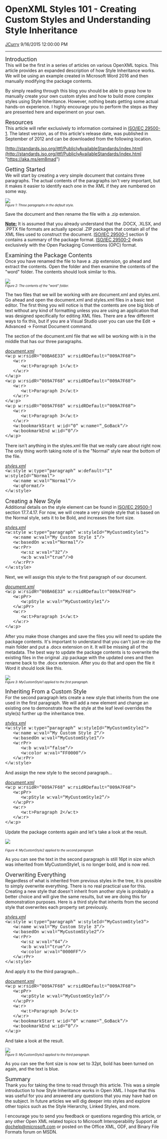 <div id="page">

# OpenXML Styles 101 - Creating Custom Styles and Understanding Style Inheritance

[JCurry](https://social.msdn.microsoft.com/profile/JCurry) 9/16/2015
12:00:00 PM

-----

<div id="content">

<span style="font-size: large;">Introduction</span>  
This will be the first in a series of articles on various OpenXML
topics. This article provides an expanded description of how Style
Inheritance works. We will be using an example created in Microsoft Word
2016 and then manually modifying the package contents.  
  
By simply reading through this blog you should be able to grasp how to
manually create your own custom styles and how to build more complex
styles using Style Inheritance. However, nothing beats getting some
actual hands-on experience. I highly encourage you to perform the steps
as they are presented here and experiment on your own.  
  
  
<span style="font-size: large;">Resources</span>  
This article will refer exclusively to information contained in [ISO/IEC
29500-1](http://blogs.msdn.com/controlpanel/blogs/posteditor.aspx/ISO/IEC%2029500-1 "https://aka.ms/sl6tli").
The latest version, as of this article's release date, was published in
September of 2012 and can be downloaded from the following
location.  
  
[http://standards.iso.org/ittf/PubliclyAvailableStandards/index.html](http://standards.iso.org/ittf/PubliclyAvailableStandards/index.html "https://aka.ms/em8mad")  
  
  
<span style="font-size: large;">Getting Started</span>  
We will start by creating a very simple document that contains three
paragraphs. The actual contents of the paragraphs isn't very important,
but it makes it easier to identify each one in the XML if they are
numbered on some
way.  
  
![](images/5076.Untitledpicture.png)  
*<span style="font-size: x-small;">Figure 1: Three paragraphs in the
default style.</span>*  
  
Save the document and then rename the file with a .zip extension.  
  
<span style="text-decoration: underline;">**Note:**</span> It is assumed
that you already understand that the .DOCX, .XLSX, and .PPTX file
formats are actually special .ZIP packages that contain all of the XML
files used to construct the document. [ISO/IEC
29500-1](http://blogs.msdn.com/controlpanel/blogs/posteditor.aspx/ISO/IEC%2029500-1 "https://aka.ms/sl6tli")
section 9 contains a summary of the package format. [ISO/IEC
29500-2](http://blogs.msdn.com/controlpanel/blogs/posteditor.aspx/ISO/IEC%2029500-2 "https://aka.ms/bgdzkr")
deals exclusively with the Open Packaging Conventions (OPC) format.  
  
  
<span style="font-size: large;">Examining the Package Contents</span>  
Once you have renamed the file to have a .zip extension, go ahead and
extract the contents. Open the folder and then examine the contents of
the "word" folder. The contents should look similar to
this.  
  
![](images/5732.Untitledpicture.png)  
*<span style="font-size: x-small;">Figure 2: The contents of the "word"
folder.</span>*  
  
The two files that we will be working with are document.xml and
styles.xml. Go ahead and open the document.xml and styles.xml files in a
basic text editor. The first thing you will notice is that the contents
are one big blob of text without any kind of formatting unless you are
using an application that was designed specifically for editing XML
files. There are a few different ways to fix this, but if you are a
Visual Studio user you can use the Edit -\> Advanced -\> Format Document
command.  
  
The section of the document.xml file that we will be working with is in
the middle that has our three paragraphs.  
  
<span style="text-decoration: underline;">*document.xml*</span>  
<span style="font-family: &#39;courier new&#39;, courier;">\<w:p
w:rsidR="00BA6E33" w:rsidRDefault="009A7F68"\></span>  
<span style="font-family: &#39;courier new&#39;, courier;"> 
 \<w:r\></span>  
<span style="font-family: &#39;courier new&#39;, courier;">     
\<w:t\>Paragraph 1\</w:t\></span>  
<span style="font-family: &#39;courier new&#39;, courier;"> 
 \</w:r\></span>  
<span style="font-family: &#39;courier new&#39;, courier;">\</w:p\></span>  
<span style="font-family: &#39;courier new&#39;, courier;">\<w:p
w:rsidR="009A7F68" w:rsidRDefault="009A7F68"\></span>  
<span style="font-family: &#39;courier new&#39;, courier;"> 
 \<w:r\></span>  
<span style="font-family: &#39;courier new&#39;, courier;">     
\<w:t\>Paragraph 2\</w:t\></span>  
<span style="font-family: &#39;courier new&#39;, courier;"> 
 \</w:r\></span>  
<span style="font-family: &#39;courier new&#39;, courier;">\</w:p\></span>  
<span style="font-family: &#39;courier new&#39;, courier;">\<w:p
w:rsidR="009A7F68" w:rsidRDefault="009A7F68"\></span>  
<span style="font-family: &#39;courier new&#39;, courier;"> 
 \<w:r\></span>  
<span style="font-family: &#39;courier new&#39;, courier;">     
\<w:t\>Paragraph 3\</w:t\></span>  
<span style="font-family: &#39;courier new&#39;, courier;"> 
 \</w:r\></span>  
<span style="font-family: &#39;courier new&#39;, courier;"> 
 \<w:bookmarkStart w:id="0" w:name="\_GoBack"/\></span>  
<span style="font-family: &#39;courier new&#39;, courier;"> 
 \<w:bookmarkEnd
w:id="0"/\></span>  
<span style="font-family: &#39;courier new&#39;, courier;">\</w:p\></span>  
  
There isn't anything in the styles.xml file that we really care about
right now. The only thing worth taking note of is the "Normal" style
near the bottom of the file.  
  
<span style="text-decoration: underline;">*styles.xml*</span>  
<span style="font-family: &#39;courier new&#39;, courier;">\<w:style
w:type="paragraph" w:default="1" w:styleId="Normal"\></span>  
<span style="font-family: &#39;courier new&#39;, courier;">   \<w:name
w:val="Normal"/\></span>  
<span style="font-family: &#39;courier new&#39;, courier;"> 
 \<w:qFormat/\></span>  
<span style="font-family: &#39;courier new&#39;, courier;">\</w:style\></span>  
  
  
<span style="font-size: large;">Creating a New Style</span>  
Additional details on the style element can be found in [ISO/IEC
29500-1](http://blogs.msdn.com/controlpanel/blogs/posteditor.aspx/ISO/IEC%2029500-1 "https://aka.ms/sl6tli")
section 17.7.4.17. For now, we will create a very simple style that is
based on the Normal style, sets it to be Bold, and increases the font
size.  
  
<span style="text-decoration: underline;">*styles.xml*</span>  
<span style="font-family: &#39;courier new&#39;, courier;">\<w:style
w:type="paragraph" w:styleId="MyCustomStyle1"\></span>  
<span style="font-family: &#39;courier new&#39;, courier;">   \<w:name
w:val="My Custom Style 1"/\></span>  
<span style="font-family: &#39;courier new&#39;, courier;"> 
 \<w:basedOn w:val="Normal"/\></span>  
<span style="font-family: &#39;courier new&#39;, courier;"> 
 \<w:rPr\></span>  
<span style="font-family: &#39;courier new&#39;, courier;">      \<w:sz
w:val="32"/\></span>  
<span style="font-family: &#39;courier new&#39;, courier;">      \<w:b
w:val="true"/\>0</span>  
<span style="font-family: &#39;courier new&#39;, courier;"> 
 \</w:rPr\></span>  
<span style="font-family: &#39;courier new&#39;, courier;">\</w:style\></span>  
  
Next, we will assign this style to the first paragraph of our
document.  
  
<span style="text-decoration: underline;">*document.xml*</span>  
<span style="font-family: &#39;courier new&#39;, courier;">\<w:p
w:rsidR="00BA6E33" w:rsidRDefault="009A7F68"\></span>  
<span style="font-family: &#39;courier new&#39;, courier;"> 
 \<w:pPr\></span>  
<span style="font-family: &#39;courier new&#39;, courier;">     
\<w:pStyle w:val="MyCustomStyle1"/\></span>  
<span style="font-family: &#39;courier new&#39;, courier;"> 
 \</w:pPr\></span>  
<span style="font-family: &#39;courier new&#39;, courier;"> 
 \<w:r\></span>  
<span style="font-family: &#39;courier new&#39;, courier;">     
\<w:t\>Paragraph 1\</w:t\></span>  
<span style="font-family: &#39;courier new&#39;, courier;"> 
 \</w:r\></span>  
<span style="font-family: &#39;courier new&#39;, courier;">\</w:p\></span>  
  
After you make those changes and save the files you will need to update
the package contents. It's important to understand that you can't just
re-zip the main folder and put a .docx extension on it. It will be
missing all of the metadata. The best way to update the package contents
is to overwrite the existing files in the original .zip package with the
updated ones and then rename back to the .docx extension. After you do
that and open the file it Word it should look like
this.  
  
![](images/4174.Untitledpicture.png)  
*<span style="font-size: x-small;">Figure 3: MyCustomStyle1 applied to
the first paragraph.</span>*  
  
  
<span style="font-size: large;">Inheriting From a Custom Style</span>  
For the second paragraph lets create a new style that inherits from the
one used in the first paragraph. We will add a new element and change an
existing one to demonstrate how the style at the leaf level overrides
the style(s) further up the inheritance tree.  
  
<span style="text-decoration: underline;">*styles.xml*</span>  
<span style="font-family: &#39;courier new&#39;, courier;">\<w:style
w:type="paragraph" w:styleId="MyCustomStyle2"\></span>  
<span style="font-family: &#39;courier new&#39;, courier;">   \<w:name
w:val="My Custom Style 2"/\></span>  
<span style="font-family: &#39;courier new&#39;, courier;"> 
 \<w:basedOn w:val="MyCustomStyle1"/\></span>  
<span style="font-family: &#39;courier new&#39;, courier;"> 
 \<w:rPr\></span>  
<span style="font-family: &#39;courier new&#39;, courier;">      \<w:b
w:val="false"/\></span>  
<span style="font-family: &#39;courier new&#39;, courier;">     
\<w:color w:val="FF0000"/\></span>  
<span style="font-family: &#39;courier new&#39;, courier;"> 
 \</w:rPr\></span>  
<span style="font-family: &#39;courier new&#39;, courier;">\</w:style\></span>  
  
And assign the new style to the second paragraph…  
  
<span style="text-decoration: underline;">*document.xml*</span>  
<span style="font-family: &#39;courier new&#39;, courier;">\<w:p
w:rsidR="009A7F68" w:rsidRDefault="009A7F68"\></span>  
<span style="font-family: &#39;courier new&#39;, courier;"> 
 \<w:pPr\></span>  
<span style="font-family: &#39;courier new&#39;, courier;">     
\<w:pStyle w:val="MyCustomStyle2"/\></span>  
<span style="font-family: &#39;courier new&#39;, courier;"> 
 \</w:pPr\></span>  
<span style="font-family: &#39;courier new&#39;, courier;"> 
 \<w:r\></span>  
<span style="font-family: &#39;courier new&#39;, courier;">     
\<w:t\>Paragraph 2\</w:t\></span>  
<span style="font-family: &#39;courier new&#39;, courier;"> 
 \</w:r\></span>  
<span style="font-family: &#39;courier new&#39;, courier;">\</w:p\></span>  
  
Update the package contents again and let's take a look at the
result.  
  
![](images/8816.Untitledpicture.png)  
  
*<span style="font-size: x-small;">Figure 4: MyCustomStyle2 applied to
the second paragraph</span>*  
  
As you can see the text in the second paragraph is still 16pt in size
which was inherited from MyCustomStyle1, is no longer bold, and is now
red.  
  
  
<span style="font-size: large;">Overwriting Everything</span>  
Regardless of what is inherited from previous styles in the tree, it is
possible to simply overwrite everything. There is no real practical use
for this. Creating a new style that doesn't inherit from another style
is probably a better choice and will give the same results, but we are
doing this for demonstration purposes. Here is a third style that
inherits from the second style that overwrites each property set
previously.  
  
<span style="text-decoration: underline;">*styles.xml*</span>  
<span style="font-family: &#39;courier new&#39;, courier;">\<w:style
w:type="paragraph" w:styleId="MyCustomStyle3"\></span>  
<span style="font-family: &#39;courier new&#39;, courier;">   \<w:name
w:val="My Custom Style 3"/\></span>  
<span style="font-family: &#39;courier new&#39;, courier;"> 
 \<w:basedOn w:val="MyCustomStyle2"/\></span>  
<span style="font-family: &#39;courier new&#39;, courier;"> 
 \<w:rPr\></span>  
<span style="font-family: &#39;courier new&#39;, courier;">      \<w:sz
w:val="64"/\></span>  
<span style="font-family: &#39;courier new&#39;, courier;">      \<w:b
w:val="true"/\></span>  
<span style="font-family: &#39;courier new&#39;, courier;">     
\<w:color w:val="0000FF"/\></span>  
<span style="font-family: &#39;courier new&#39;, courier;"> 
 \</w:rPr\></span>  
<span style="font-family: &#39;courier new&#39;, courier;">\</w:style\></span>  
  
And apply it to the third paragraph…  
  
<span style="text-decoration: underline;">*document.xml*</span>  
<span style="font-family: &#39;courier new&#39;, courier;">\<w:p
w:rsidR="009A7F68" w:rsidRDefault="009A7F68"\></span>  
<span style="font-family: &#39;courier new&#39;, courier;"> 
 \<w:pPr\></span>  
<span style="font-family: &#39;courier new&#39;, courier;">     
\<w:pStyle w:val="MyCustomStyle3"/\></span>  
<span style="font-family: &#39;courier new&#39;, courier;"> 
 \</w:pPr\></span>  
<span style="font-family: &#39;courier new&#39;, courier;"> 
 \<w:r\></span>  
<span style="font-family: &#39;courier new&#39;, courier;">     
\<w:t\>Paragraph 3\</w:t\></span>  
<span style="font-family: &#39;courier new&#39;, courier;"> 
 \</w:r\></span>  
<span style="font-family: &#39;courier new&#39;, courier;"> 
 \<w:bookmarkStart w:id="0" w:name="\_GoBack"/\></span>  
<span style="font-family: &#39;courier new&#39;, courier;"> 
 \<w:bookmarkEnd
w:id="0"/\></span>  
<span style="font-family: &#39;courier new&#39;, courier;">\</w:p\></span>  
  
And take a look at the
result.  
  
![](images/1581.Untitledpicture.png)  
*<span style="font-size: x-small;">Figure 5: MyCustomStyle3 applied to
the third paragraph.</span>*  
  
As you can see the font size is now set to 32pt, bold has been turned on
again, and the text is blue.  
  
  
<span style="font-size: large;">Summary</span>  
Thank you for taking the time to read through this article. This was a
simple introduction to how Style Inheritance works in Open XML. I hope
that this was useful for you and answered any questions that you may
have had on the subject. In future articles we will dig deeper into
styles and explore other topics such as the Style Hierarchy, Linked
Styles, and more.  
  
I encourage you to send you feedback or questions regarding this
article, or any other Open XML related topics to Microsoft
Interoperability Support at
[dochelp@microsoft.com](mailto:dochelp@microsoft.com "mailto:dochelp@microsoft.com")
or posted on the Office XML, ODF, and Binary File Formats forum on MSDN.

</div>

</div>
